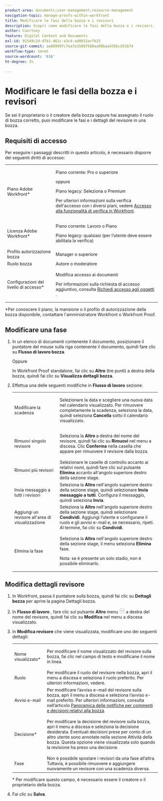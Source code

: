 ```yaml
---
product-area: documents;user-management;resource-management
navigation-topic: manage-proofs-within-workfront
title: Modificare le fasi della bozza e i revisori
description: Scopri come modificare le fasi della bozza e i revisori.
author: Courtney
feature: Digital Content and Documents
exl-id: 91549c2d-d7b1-461c-a3c4-ad0032acfb23
source-git-commit: ae80999fc7ea7e35097560aa99baa435bcd31b74
workflow-type: tm+mt
source-wordcount: '616'
ht-degree: 1%

---
```


# Modificare le fasi della bozza e i revisori

Se sei il proprietario o il creatore della bozza oppure hai assegnato il ruolo di bozza corretto, puoi modificare le fasi e i dettagli del revisore in una bozza.

## Requisiti di accesso

Per eseguire i passaggi descritti in questo articolo, è necessario disporre dei seguenti diritti di accesso:

<table style="table-layout:auto"> 
 <col> 
 <col> 
 <tbody> 
  <tr> 
   <td role="rowheader">Piano Adobe Workfront*</td> 
   <td> <p>Piano corrente: Pro o superiore</p> <p>oppure</p> <p>Piano legacy: Seleziona o Premium</p> <p>Per ulteriori informazioni sulla verifica dell'accesso con i diversi piani, vedere <a href="/help/quicksilver/administration-and-setup/manage-workfront/configure-proofing/access-to-proofing-functionality.md" class="MCXref xref">Accesso alla funzionalità di verifica in Workfront</a>.</p> </td> 
  </tr> 
  <tr> 
   <td role="rowheader">Licenza Adobe Workfront*</td> 
   <td> <p>Piano corrente: Lavoro o Piano</p> <p>Piano legacy: qualsiasi (per l’utente deve essere abilitata la verifica)</p> </td> 
  </tr> 
  <tr> 
   <td role="rowheader">Profilo autorizzazione bozza </td> 
   <td>Manager o superiore</td> 
  </tr> 
  <tr> 
   <td role="rowheader">Ruolo bozza</td> 
   <td>Autore o moderatore </td> 
  </tr> 
  <tr> 
   <td role="rowheader">Configurazioni del livello di accesso*</td> 
   <td> <p>Modifica accesso ai documenti</p> <p>Per informazioni sulla richiesta di accesso aggiuntivo, consulta <a href="../../../workfront-basics/grant-and-request-access-to-objects/request-access.md" class="MCXref xref">Richiedi accesso agli oggetti </a>.</p> </td> 
  </tr> 
 </tbody> 
</table>

&#42;Per conoscere il piano, la mansione o il profilo di autorizzazione della bozza disponibile, contattare l&#39;amministratore Workfront o Workfront Proof.

## Modificare una fase

1. In un elenco di documenti contenente il documento, posizionare il puntatore del mouse sulla riga contenente il documento, quindi fare clic su **Flusso di lavoro bozza**.

   Oppure

   In Workfront Proof standalone, fai clic su **Altro** (tre punti) a destra della bozza, quindi fai clic su **Visualizza dettagli bozza**.

1. Effettua una delle seguenti modifiche in **Flusso di lavoro** sezione:

   <table style="table-layout:auto"> 
    <col> 
    <col> 
    <tbody> 
     <tr> 
      <td role="rowheader">Modificare la scadenza</td> 
      <td> <p>Selezionare la data e scegliere una nuova data nel calendario visualizzato. Per rimuovere completamente la scadenza, seleziona la data, quindi seleziona <strong>Cancella</strong> sotto il calendario visualizzato.</p> </td> 
     </tr> 
     <tr> 
      <td role="rowheader">Rimuovi singolo revisore</td> 
      <td> <p>Seleziona la <strong>Altro</strong> a destra del nome del revisore, quindi fai clic su <strong>Rimuovi</strong> nel menu a discesa. Clic <strong>Conferma</strong> nella casella che appare per rimuovere il revisore dalla bozza.</p> </td> 
     </tr> 
     <tr> 
      <td role="rowheader">Rimuovi più revisori</td> 
      <td>Selezionare le caselle di controllo accanto ai relativi nomi, quindi fare clic sul pulsante <strong>Elimina</strong> accanto all'angolo superiore destro della sezione stage.</td> 
     </tr> 
     <tr> 
      <td role="rowheader">Invia messaggio a tutti i revisori</td> 
      <td>Seleziona la <strong>Altro</strong> nell'angolo superiore destro della sezione stage, quindi selezionare <strong>Invia messaggio a tutti</strong>. Configura il messaggio, quindi seleziona <strong>Invia</strong>.</td> 
     </tr> 
     <tr> 
      <td role="rowheader">Aggiungi un revisore all'area di visualizzazione</td> 
      <td>Seleziona la <strong>Altro</strong> nell'angolo superiore destro della sezione stage, quindi selezionare <strong>Condividi</strong>. Aggiungi l’utente e configurane il ruolo e gli avvisi e-mail e, se necessario, ripeti. Al termine, fai clic su <strong>Condividi</strong>.</td> 
     </tr> 
     <tr> 
      <td role="rowheader">Elimina la fase</td> 
      <td> <p>Seleziona la <strong>Altro</strong> nell'angolo superiore destro della sezione stage, il menu seleziona <strong>Elimina</strong> fase.</p> <p>Nota: se è presente un solo stadio, non è possibile eliminarlo.</p> </td> 
     </tr> 
    </tbody> 
   </table>

## Modifica dettagli revisore

1. In Workfront, passa il puntatore sulla bozza, quindi fai clic su **Dettagli bozza** per aprire la pagina Dettagli bozza.
1. In **Flusso di lavoro** , fare clic sul pulsante **Altro** menu ![](assets/more-button-small.png) a destra del nome del revisore, quindi fai clic su **Modifica** nel menu a discesa visualizzato.

1. In **Modifica revisore** che viene visualizzata, modificare uno dei seguenti dettagli:

   <table style="table-layout:auto"> 
    <col> 
    <col> 
    <tbody> 
     <tr> 
      <td role="rowheader">Nome visualizzato*</td> 
      <td> <p>Per modificare il nome visualizzato del revisore sulla bozza, fai clic nel campo di testo e modificane il nome in linea.</p> </td> 
     </tr> 
     <tr> 
      <td role="rowheader">Ruolo</td> 
      <td>Per modificare il ruolo del revisore nella bozza, apri il menu a discesa e seleziona il ruolo preferito. Per ulteriori informazioni, vedere.</td> 
     </tr> 
     <tr> 
      <td role="rowheader">Avvisi e-mail</td> 
      <td>Per modificare l’avviso e-mail del revisore sulla bozza, apri il menu a discesa e seleziona l’avviso e-mail preferito. Per ulteriori informazioni, consulta nell’articolo <a href="../../../review-and-approve-work/proofing/proofing-overview/notifications-proof-comments-decisions.md" class="MCXref xref">Panoramica delle notifiche per commenti e decisioni relativi alla bozza</a>.</td> 
     </tr> 
     <tr data-mc-conditions=""> 
      <td role="rowheader">Decisione*</td> 
      <td> <p>Per modificare la decisione del revisore sulla bozza, apri il menu a discesa e seleziona la decisione desiderata. Eventuali decisioni prese per conto di un altro utente sono annotate nella sezione Attività della bozza. Questa opzione viene visualizzata solo quando la revisione ha preso una decisione.</p> </td> 
     </tr> 
     <tr> 
      <td role="rowheader">Fase</td> 
      <td>Non è possibile spostare i revisori da una fase all’altra. Tuttavia, è possibile rimuovere e aggiungere nuovamente un revisore con una scadenza diversa.</td> 
     </tr> 
    </tbody> 
   </table>

   &#42; Per modificare questo campo, è necessario essere il creatore o il proprietario della bozza.

1. Fai clic su **Salva**.
